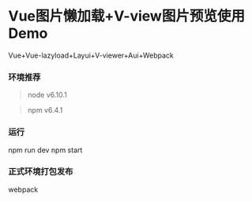 # Vue图片懒加载+V-view图片预览使用Demo
Vue+Vue-lazyload+Layui+V-viewer+Aui+Webpack
### 环境推荐
> node v6.10.1

> npm v6.4.1

### 运行
npm run dev
npm start

### 正式环境打包发布
webpack
